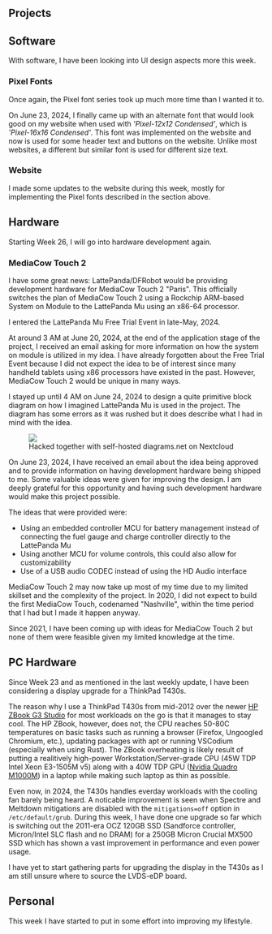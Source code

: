 ## Projects

## Software
With software, I have been looking into UI design aspects more this week.

### Pixel Fonts
Once again, the Pixel font series took up much more time than I wanted it to.

On June 23, 2024, I finally came up with an alternate font that would look good on my website when used with *'Pixel-12x12 Condensed'*, which is *'Pixel-16x16 Condensed'*. This font was implemented on the website and now is used for some header text and buttons on the website. Unlike most websites, a different but similar font is used for different size text. 

### Website
I made some updates to the website during this week, mostly for implementing the Pixel fonts described in the section above.

## Hardware
Starting Week 26, I will go into hardware development again.

### MediaCow Touch 2
I have some great news: LattePanda/DFRobot would be providing development hardware for MediaCow Touch 2 "Paris". This officially switches the plan of MediaCow Touch 2 using a Rockchip ARM-based System on Module to the LattePanda Mu using an x86-64 processor.

I entered the LattePanda Mu Free Trial Event in late-May, 2024. 

At around 3 AM at June 20, 2024, at the end of the application stage of the project, I received an email asking for more information on how the system on module is utilized in my idea. I have already forgotten about the Free Trial Event because I did not expect the idea to be of interest since many handheld tablets using x86 processors have existed in the past. However, MediaCow Touch 2 would be unique in many ways. 

I stayed up until 4 AM on June 24, 2024 to design a quite primitive block diagram on how I imagined LattePanda Mu is used in the project. The diagram has some errors as it was rushed but it does describe what I had in mind with the idea.

<figure>
    <img src="/static/pages/blog/28/mct2_20240620.png">
    <figcaption>Hacked together with self-hosted diagrams.net on Nextcloud</figcaption>
</figure>

On June 23, 2024, I have received an email about the idea being approved and to provide information on having development hardware being shipped to me. Some valuable ideas were given for improving the design. I am deeply grateful for this opportunity and having such development hardware would make this project possible. 

The ideas that were provided were: 
- Using an embedded controller MCU for battery management instead of connecting the fuel gauge and charge controller directly to the LattePanda Mu
- Using another MCU for volume controls, this could also allow for customizability 
- Use of a USB audio CODEC instead of using the HD Audio interface

MediaCow Touch 2 may now take up most of my time due to my limited skillset and the complexity of the project. In 2020, I did not expect to build the first MediaCow Touch, codenamed "Nashville", within the time period that I had but I made it happen anyway. 

Since 2021, I have been coming up with ideas for MediaCow Touch 2 but none of them were feasible given my limited knowledge at the time.  

## PC Hardware
Since Week 23 and as mentioned in the last weekly update, I have been considering a display upgrade for a ThinkPad T430s. 

The reason why I use a ThinkPad T430s from mid-2012 over the newer [HP ZBook G3 Studio](../../projects/pc_pmma/) for most workloads on the go is that it manages to stay cool. The HP ZBook, however, does not, the CPU reaches 50-80C temperatures on basic tasks such as running a browser (Firefox, Ungoogled Chromium, etc.), updating packages with apt or running VSCodium (especially when using Rust). The ZBook overheating is likely result of putting a realitively high-power Workstation/Server-grade CPU (45W TDP Intel Xeon E3-1505M v5) along with a 40W TDP GPU ([Nvidia Quadro M1000M](https://www.techpowerup.com/gpu-specs/quadro-m1000m.c2739)) in a laptop while making such laptop as thin as possible. 

Even now, in 2024, the T430s handles everday workloads with the cooling fan barely being heard. A noticable improvement is seen when Spectre and Meltdown mitigations are disabled with the `mitigations=off` option in `/etc/default/grub`. During this week, I have done one upgrade so far which is switching out the 2011-era OCZ 120GB SSD (Sandforce controller, Micron/Intel SLC flash and no DRAM) for a 250GB Micron Crucial MX500 SSD which has shown a vast improvement in performance and even power usage. 

I have yet to start gathering parts for upgrading the display in the T430s as I am still unsure where to source the LVDS-eDP board. 

## Personal
This week I have started to put in some effort into improving my lifestyle.